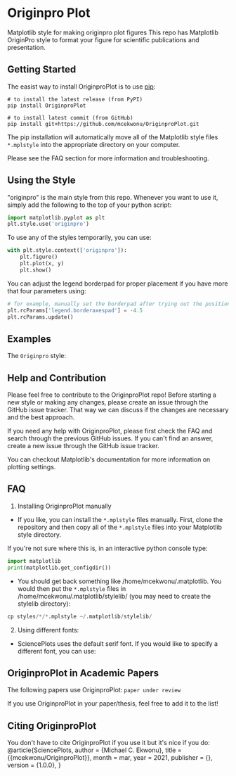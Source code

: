 # Originpro Plot
Matplotlib style for making originpro plot figures
This repo has Matplotlib OriginPro style to format your figure for scientific publications and presentation.

## Getting Started
The easist way to install OriginproPlot is to use [pip](https://pip.pypa.io/en/stable/): 
```
# to install the latest release (from PyPI) 
pip install OriginproPlot

# to install latest commit (from GitHub)
pip install git+https://github.com/mcekwonu/OriginproPlot.git
```

The pip installation will automatically move all of the Matplotlib style files ```*.mplstyle``` into the appropriate directory on your computer.

Please see the FAQ section for more information and troubleshooting.

## Using the Style
"originpro" is the main style from this repo. Whenever you want to use it, simply add the following to the top of your python script:
```python
import matplotlib.pyplot as plt
plt.style.use('originpro')
```
To use any of the styles temporarily, you can use:
```python
with plt.style.context(['originpro']):
    plt.figure()
    plt.plot(x, y)
    plt.show()
```

You can adjust the legend borderpad for proper placement if you have more that four parameters using:

```python
# for example, manually set the borderpad after trying out the position values and update the matplotlib parameters.
plt.rcParams['legend.borderaxespad'] = -4.5
plt.rcParams.update()
```
## Examples
The ```Originpro``` style:

## Help and Contribution
Please feel free to contribute to the OriginproPlot repo! Before starting a new style or making any changes, please create an issue through the GitHub issue tracker. That way we can discuss if the changes are necessary and the best approach.

If you need any help with OriginproPlot, please first check the FAQ and search through the previous GitHub issues. If you can't find an answer, create a new issue through the GitHub issue tracker.

You can checkout Matplotlib's documentation for more information on plotting settings.

## FAQ
1. Installing OriginproPlot manually

 * If you like, you can install the ```*.mplstyle``` files manually. First, clone the repository and then copy all of the ```*.mplstyle``` files into your Matplotlib style directory. 
 
If you're not sure where this is, in an interactive python console type:
```python
import matplotlib
print(matplotlib.get_configdir())
```
* You should get back something like /home/mcekwonu/.matplotlib. You would then put the ```*.mplstyle``` files in /home/mcekwonu/.matplotlib/stylelib/ (you may need to create the stylelib directory):

```python 
cp styles/*/*.mplstyle ~/.matplotlib/stylelib/
```

2. Using different fonts:

* SciencePlots uses the default serif font. If you would like to specify a different font, you can use:


## OriginproPlot in Academic Papers
The following papers use OriginproPlot:
```paper under review ```

If you use OriginproPlot in your paper/thesis, feel free to add it to the list!

## Citing OriginproPlot
You don't have to cite OriginproPlot if you use it but it's nice if you do:
@article{SciencePlots,
  author       = {Michael C. Ekwonu},
  title        = {{mcekwonu/OriginproPlot}},
  month        = mar,
  year         = 2021,
  publisher    = {},
  version      = {1.0.0},
}
